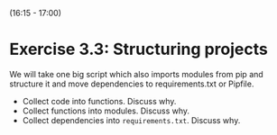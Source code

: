 (16:15 - 17:00)


# Exercise 3.3: Structuring projects

We will take one big script which also imports modules from pip and structure
it and move dependencies to requirements.txt or Pipfile.

- Collect code into functions. Discuss why.
- Collect functions into modules. Discuss why.
- Collect dependencies into `requirements.txt`. Discuss why.
